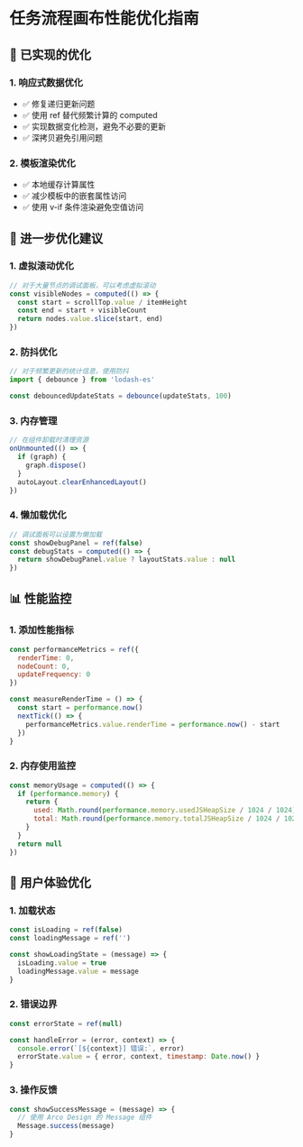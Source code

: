 # 任务流程画布性能优化指南

## 🎯 已实现的优化

### 1. 响应式数据优化
- ✅ 修复递归更新问题
- ✅ 使用 ref 替代频繁计算的 computed
- ✅ 实现数据变化检测，避免不必要的更新
- ✅ 深拷贝避免引用问题

### 2. 模板渲染优化
- ✅ 本地缓存计算属性
- ✅ 减少模板中的嵌套属性访问
- ✅ 使用 v-if 条件渲染避免空值访问

## 🔮 进一步优化建议

### 1. 虚拟滚动优化
```javascript
// 对于大量节点的调试面板，可以考虑虚拟滚动
const visibleNodes = computed(() => {
  const start = scrollTop.value / itemHeight
  const end = start + visibleCount
  return nodes.value.slice(start, end)
})
```

### 2. 防抖优化
```javascript
// 对于频繁更新的统计信息，使用防抖
import { debounce } from 'lodash-es'

const debouncedUpdateStats = debounce(updateStats, 100)
```

### 3. 内存管理
```javascript
// 在组件卸载时清理资源
onUnmounted(() => {
  if (graph) {
    graph.dispose()
  }
  autoLayout.clearEnhancedLayout()
})
```

### 4. 懒加载优化
```javascript
// 调试面板可以设置为懒加载
const showDebugPanel = ref(false)
const debugStats = computed(() => {
  return showDebugPanel.value ? layoutStats.value : null
})
```

## 📊 性能监控

### 1. 添加性能指标
```javascript
const performanceMetrics = ref({
  renderTime: 0,
  nodeCount: 0,
  updateFrequency: 0
})

const measureRenderTime = () => {
  const start = performance.now()
  nextTick(() => {
    performanceMetrics.value.renderTime = performance.now() - start
  })
}
```

### 2. 内存使用监控
```javascript
const memoryUsage = computed(() => {
  if (performance.memory) {
    return {
      used: Math.round(performance.memory.usedJSHeapSize / 1024 / 1024),
      total: Math.round(performance.memory.totalJSHeapSize / 1024 / 1024)
    }
  }
  return null
})
```

## 🎨 用户体验优化

### 1. 加载状态
```javascript
const isLoading = ref(false)
const loadingMessage = ref('')

const showLoadingState = (message) => {
  isLoading.value = true
  loadingMessage.value = message
}
```

### 2. 错误边界
```javascript
const errorState = ref(null)

const handleError = (error, context) => {
  console.error(`[${context}] 错误:`, error)
  errorState.value = { error, context, timestamp: Date.now() }
}
```

### 3. 操作反馈
```javascript
const showSuccessMessage = (message) => {
  // 使用 Arco Design 的 Message 组件
  Message.success(message)
}
```